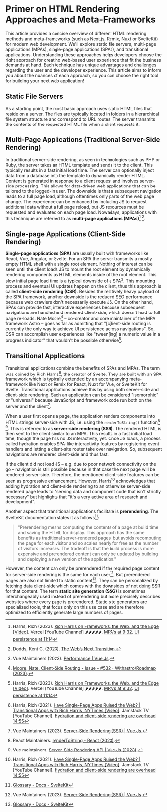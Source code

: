 # Primer on HTML Rendering Approaches and Meta-Frameworks

This article provides a concise overview of different HTML rendering methods and meta-frameworks (such as Next.js, Remix, Nuxt or SvelteKit) for modern web development. We'll explore static file servers, multi-page applications (MPAs), single-page applications (SPAs), and transitional applications. Understanding these approaches helps developers choose the right approach for creating web-based user experience that fit the business demands at hand. Each technique has unique advantages and challenges regarding the user and the developer experience. This article aims to inform you about the nuances of each approach, so you can choose the right tool for building your next web application!

## Static File Servers

As a starting point, the most basic approach uses static HTML files that reside on a server. The files are typically located in folders in a hierarchical file system structure and correspond to URL routes. The server transmits the contents of the requested HTML file when a client requests it.

## Multi-Page Applications (Traditional Server-Side Rendering)

In traditional server-side rendering, as seen in technologies such as PHP or Ruby, the server takes an HTML template and sends it to the client. This typically results in a fast initial load time. The server can optionally inject data from a database into the template to dynamically render HTML. Content is generated in response to a client request and involves server-side processing. This allows for data-driven web applications that can be tailored to the logged-in user. The downside is that a subsequent navigation leads to a full page load, although oftentimes only parts of the web page change. The experience can be enhanced by including JS to request additional data without a full page reload, but JS resources must be requested and evaluated on each page load. Nowadays, applications with this technique are referred to as **multi-page applications (MPAs)**[^1] [^2].

## Single-page Applications (Client-Side Rendering)

**Single-page applications (SPA)** are usually built with frameworks like React, Vue, Angular, or Svelte. For an SPA the server transmits a mostly empty HTML shell with a single root element. Nothing of interest can be seen until the client loads JS to mount the root element by dynamically rendering components as HTML elements inside of the root element. This slow initial page load time is a typical downside of a SPA[^3]. This mounting process and eventual UI updates happen on the client, thus this approach is called **client-side rendering (CSR)**. Besides the relatively heavy payload of the SPA framework, another downside is the reduced SEO performance because web crawlers don't necessarily execute JS. On the other hand, SPAs can provide fast, interactive experiences because subsequent navigations are handled and rendered client-side, which doesn't lead to full page re-loads. Nate Moore[^4] – co-creator and core maintainer of the MPA framework Astro – goes as far as admitting that \"\[c\]lient-side routing is currently the only way to achieve UI persistence across navigations\". So, CSR can accomplish user experiences like \"tween\[ing\] a numeric value in a progress indicator\" that wouldn't be possible otherwise[^1].

## Transitional Applications

Transitional applications combine the benefits of SPAs and MPAs. The term was coined by Rich Harris[^5], the creator of Svelte. They are built with an SPA framework which is typically extended by an accompanying meta-framework like Next or Remix for React, Nuxt for Vue, or SvelteKit for Svelte. Transitional applications achieve this by using both server-side and client-side rendering. Such an application can be considered \"isomorphic\" or \"universal\" because JavaScript and framework code run both on the server and the client[^6].

When a user first opens a page, the application renders components into HTML strings server-side with JS, i.e. using the `renderToString()` function[^7] [^8]. This is referred to as **server-side rendering (SSR)**. The rendered HTML is then sent to the client similar to an MPA. This results in a fast initial load time, though the page has no JS interactivity, yet. Once JS loads, a process called hydration enables SPA-like interactivity features by registering event handlers and letting a client-site router take over navigation. So, subsequent navigations are rendered client-side and thus fast.

If the client did not load JS – e.g. due to poor network connectivity on the go – navigation is still possible because in that case the next page will be rendered server-side. Therefore, the mentioned client-side features can be seen as progressive enhancement. However, Harris[^5] acknowledges that adding hydration and client-side rendering to an otherwise server-side rendered page leads to \"serving data and component code that isn't strictly necessary\" but highlights that \"it's a very active area of research and development\".

Another aspect that transitional applications facilitate is **prerendering**. The SvelteKit documentation states it as follows[^9]:

> "Prerendering means computing the contents of a page at build time and saving the HTML for display. This approach has the same benefits as traditional server-rendered pages, but avoids recomputing the page for each visitor and so scales nearly for free as the number of visitors increases. The tradeoff is that the build process is more expensive and prerendered content can only be updated by building and deploying a new version of the application.\"

However, the content can only be prerendered if the required page content for server-side rendering is the same for each user[^6]. But prerendered pages are also not limited to static content[^9]. They can be personalized by fetching data client-side which comes with the downsides of not doing SSR for that content. The term **static site generation (SSG)** is sometimes interchangeably used instead of prerendering but more precisely describes websites where every page is prerendered. Static site generators are specialized tools, that focus only on this use case and are therefore optimized to efficiently generate large numbers of pages.

[^1]: Harris, Rich (2023). [Rich Harris on Frameworks, the Web, and the Edge [Video]](https://www.youtube.com/watch?v=uXCipjbcQfM). Vercel [YouTube Channel] 🌶🌶🌶🌶🌶. [MPA's at 9:32](https://youtu.be/uXCipjbcQfM?t=572). [UI persistence at 11:14](https://youtu.be/uXCipjbcQfM?t=673)
[^2]: Dodds, Kent C. (2023). [The Web’s Next Transition](https://www.epicweb.dev/the-webs-next-transition).
[^3]: Vue Maintainers (2023). [Performance | Vue.Js](https://vuejs.org/guide/best-practices/performance.html#page-load-optimizations).
[^4]: [Moore, Nate. Client-Side Routing - Issue - #532 - Withastro/Roadmap (2023)](https://github.com/withastro/roadmap/issues/532).
[^5]: Harris, Rich (2021). [Have Single-Page Apps Ruined the Web? | Transitional Apps with Rich Harris, NYTimes [Video]](https://www.youtube.com/watch?v=860d8usGC0o). Jamstack TV [YouTube Channel]. [Hydration and client-side rendering are overhead 14:55](https://youtu.be/860d8usGC0o?t=892)
[^6]: Vue Maintainers (2023). [Server-Side Rendering (SSR) | Vue.Js](https://vuejs.org/guide/scaling-up/ssr.html#what-is-ssr).
[^7]: React Maintainers. [renderToString - React (2023)](https://react.dev/reference/react-dom/server/renderToString).
[^8]: Vue maintainers. [Server-Side Rendering API | Vue.Js (2023)](https://vuejs.org/api/ssr.html#rendertostring).
[^9]: [Glossary - Docs - SvelteKit](https://kit.svelte.dev/docs/glossary)
